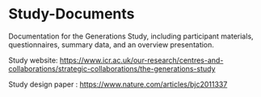 # Study-Documents
Documentation for the Generations Study, including participant materials, questionnaires, summary data, and an overview presentation.
 
Study website: https://www.icr.ac.uk/our-research/centres-and-collaborations/strategic-collaborations/the-generations-study

Study design paper : https://www.nature.com/articles/bjc2011337
